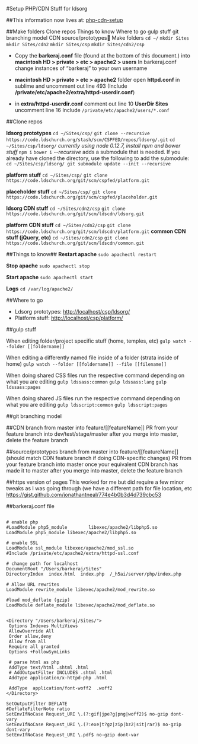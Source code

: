 #Setup PHP/CDN Stuff for ldsorg

##This information now lives at: [php-cdn-setup](https://github.com/teamMoFed/docs/blob/master/php-cdn-setup)

##Make folders
Clone repos
Things to know
Where to go
gulp stuff
git branching model
CDN
source/prototypes
Make folders
`cd ~/`
`mkdir Sites`
`mkdir Sites/cdn2`
`mkdir Sites/csp`
`mkdir Sites/cdn2/csp`

* Copy the **barkeraj.conf** file (found at the bottom of this document.) into **macintosh HD > private > etc > apache2 > users**
In barkeraj.conf change instances of “barkeraj” to your own username

* **macintosh HD > private > etc > apache2** folder open **httpd.conf** in sublime and uncomment out line 493 (Include **/private/etc/apache2/extra/httpd-userdir.conf**)

* in **extra/httpd-userdir.conf** comment out line 10
**UserDir Sites**
uncomment line 16
Include `/private/etc/apache2/users/*.conf`

##Clone repos

**ldsorg prototypes**
`cd ~/Sites/csp/`
`git clone --recursive https://code.ldschurch.org/stash/scm/CSPFED/repos/ldsorg/.git`
`cd ~/Sites/csp/ldsorg/`
*currently using node 0.12.7, install npm and bower stuff*
`npm i`
`bower i`
*--recursive* adds a submodule that is needed.  If you already have cloned the directory, use the following to add the submodule:
`cd ~/Sites/csp/ldsorg/
git submodule update --init --recursive`

**platform stuff**
`cd ~/Sites/csp/`
`git clone https://code.ldschurch.org/git/scm/cspfed/platform.git `

**placeholder stuff**
`cd ~/Sites/csp/`
`git clone https://code.ldschurch.org/git/scm/cspfed/placeholder.git`

**ldsorg CDN stuff**
`cd ~/Sites/cdn2/csp`
`git clone https://code.ldschurch.org/git/scm/ldscdn/ldsorg.git`

**platform CDN stuff**
`cd ~/Sites/cdn2/csp`
`git clone https://code.ldschurch.org/git/scm/ldscdn/platform.git`
**common CDN stuff (jQuery, etc)**
`cd ~/Sites/cdn2/csp`
`git clone https://code.ldschurch.org/git/scm/ldscdn/common.git`

##Things to know##
**Restart apache**
`sudo apachectl restart`

**Stop apache**
`sudo apachectl stop`

**Start apache**
`sudo apachectl start`

**Logs**
`cd /var/log/apache2/`

##Where to go

* Ldsorg prototypes: [http://localhost/csp/ldsorg/](http://localhost/csp/ldsorg/)
* Platform stuff: [http://localhost/csp/platform/ ](http://localhost/csp/platform/)

##gulp stuff

When editing folder/project specific stuff (home, temples, etc)
`gulp watch --folder [[foldername]]`

When editing a differently named file inside of a folder (strata inside of home)
`gulp watch --folder [[foldername]] --file [[filename]]`

When doing shared CSS files run the respective command depending on what you are editing
`gulp ldssass:common`
`gulp ldssass:lang`
`gulp ldssass:pages`

When doing shared JS files run the respective command depending on what you are editing
`gulp ldsscript:common`
`gulp ldsscript:pages`

##git branching model

##CDN
branch from master into feature/[[featureName]]
PR from your feature branch into dev/test/stage/master
after you merge into master, delete the feature branch

##source/prototypes
branch from master into feature/[[featureName]] (should match CDN feature branch if doing CDN-specific changes)
PR from your feature branch into master once your equivalent CDN branch has made it to master
after you merge into master, delete the feature branch

##https version of pages
This worked for me but did require a few minor tweaks as I was going through (we have a different path for file location, etc
https://gist.github.com/jonathantneal/774e4b0b3d4d739cbc53 



##barkeraj.conf file
```ServerName localhost

# enable php
#LoadModule php5_module        libexec/apache2/libphp5.so
LoadModule php5_module libexec/apache2/libphp5.so

# enable SSL
LoadModule ssl_module libexec/apache2/mod_ssl.so
#Include /private/etc/apache2/extra/httpd-ssl.conf

# change path for localhost
DocumentRoot "/Users/barkeraj/Sites"
DirectoryIndex  index.html  index.php  /_h5ai/server/php/index.php

# Allow URL rewrites
LoadModule rewrite_module libexec/apache2/mod_rewrite.so

#load mod_deflate (gzip)
LoadModule deflate_module libexec/apache2/mod_deflate.so


<Directory "/Users/barkeraj/Sites/">
 Options Indexes MultiViews
 AllowOverride All
 Order allow,deny
 Allow from all
 Require all granted
 Options +FollowSymLinks
 
 # parse html as php
 AddType text/html .shtml .html
 # AddOutputFilter INCLUDES .shtml .html
 AddType application/x-httpd-php .html

 AddType  application/font-woff2  .woff2
</Directory>

SetOutputFilter DEFLATE
#DeflateFilterNote ratio
SetEnvIfNoCase Request_URI \.(?:gif|jpe?g|png|woff2)$ no-gzip dont-vary
SetEnvIfNoCase Request_URI \.(?:exe|t?gz|zip|bz2|sit|rar)$ no-gzip dont-vary
SetEnvIfNoCase Request_URI \.pdf$ no-gzip dont-var
```
